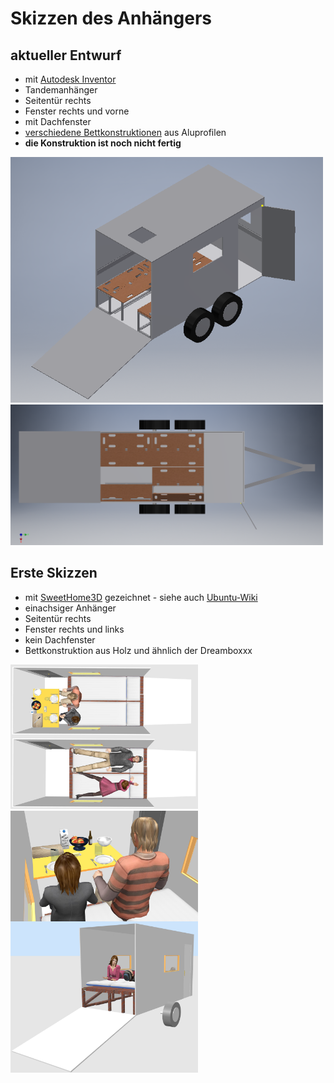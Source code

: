 # Skizzen des Anhängers

## aktueller Entwurf
* mit [Autodesk Inventor](https://de.wikipedia.org/wiki/Autodesk_Inventor)
* Tandemanhänger
* Seitentür rechts
* Fenster rechts und vorne
* mit Dachfenster
* [verschiedene Bettkonstruktionen](bettkonstruktion.md) aus Aluprofilen
* **die Konstruktion ist noch nicht fertig**

<img src="02_inventor/export/2020_04_19/anhaenger_schraeg.png" width="500">

<img src="02_inventor/export/2020_04_19/anhaenger_oben.png"    width="500">


## Erste Skizzen
* mit [SweetHome3D](http://www.sweethome3d.com/) gezeichnet - siehe auch [Ubuntu-Wiki](https://wiki.ubuntuusers.de/Sweet_Home_3D/)
* einachsiger Anhänger
* Seitentür rechts
* Fenster rechts und links
* kein Dachfenster
* Bettkonstruktion aus Holz und ähnlich der Dreamboxxx

<img src="01_sweethome/export/2020_01_23/oben_essen.jpg"     width="300" align="left">
<img src="01_sweethome/export/2020_01_23/oben_liegen.jpg"    width="300">

<img src="01_sweethome/export/2020_01_23/innen_essen.jpg"    width="300" align="left">
<img src="01_sweethome/export/2020_01_23/aussen1_liegen.png" width="300">

